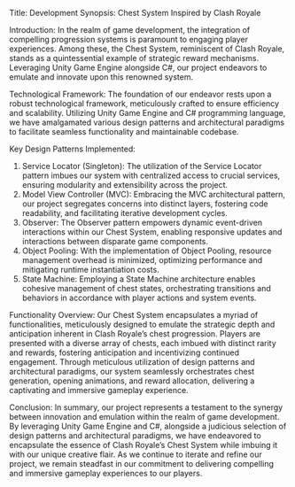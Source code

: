 Title: Development Synopsis: Chest System Inspired by Clash Royale

Introduction:
In the realm of game development, the integration of compelling progression systems is paramount to engaging player experiences. Among these, the Chest System, reminiscent of Clash Royale, stands as a quintessential example of strategic reward mechanisms. Leveraging Unity Game Engine alongside C#, our project endeavors to emulate and innovate upon this renowned system.

Technological Framework:
The foundation of our endeavor rests upon a robust technological framework, meticulously crafted to ensure efficiency and scalability. Utilizing Unity Game Engine and C# programming language, we have amalgamated various design patterns and architectural paradigms to facilitate seamless functionality and maintainable codebase.

Key Design Patterns Implemented:
1) Service Locator (Singleton): The utilization of the Service Locator pattern imbues our system with centralized access to crucial services, ensuring modularity and extensibility across the project.
2) Model View Controller (MVC): Embracing the MVC architectural pattern, our project segregates concerns into distinct layers, fostering code readability, and facilitating iterative development cycles.
3) Observer: The Observer pattern empowers dynamic event-driven interactions within our Chest System, enabling responsive updates and interactions between disparate game components.
4) Object Pooling: With the implementation of Object Pooling, resource management overhead is minimized, optimizing performance and mitigating runtime instantiation costs.
5) State Machine: Employing a State Machine architecture enables cohesive management of chest states, orchestrating transitions and behaviors in accordance with player actions and system events.

Functionality Overview:
Our Chest System encapsulates a myriad of functionalities, meticulously designed to emulate the strategic depth and anticipation inherent in Clash Royale’s chest progression. Players are presented with a diverse array of chests, each imbued with distinct rarity and rewards, fostering anticipation and incentivizing continued engagement. Through meticulous utilization of design patterns and architectural paradigms, our system seamlessly orchestrates chest generation, opening animations, and reward allocation, delivering a captivating and immersive gameplay experience.

Conclusion:
In summary, our project represents a testament to the synergy between innovation and emulation within the realm of game development. By leveraging Unity Game Engine and C#, alongside a judicious selection of design patterns and architectural paradigms, we have endeavored to encapsulate the essence of Clash Royale’s Chest System while imbuing it with our unique creative flair. As we continue to iterate and refine our project, we remain steadfast in our commitment to delivering compelling and immersive gameplay experiences to our players.
